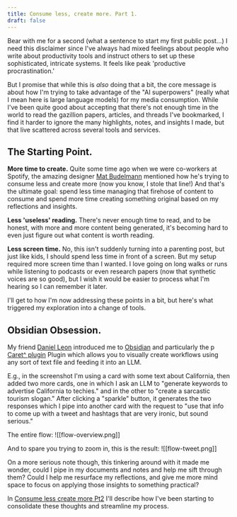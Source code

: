```yaml
---
title: Consume less, create more. Part 1.
draft: false
---
```

Bear with me for a second (what a sentence to start my first public post...) I need this disclaimer since I've always had mixed feelings about people who write about productivity tools and instruct others to set up these sophisticated, intricate systems. It feels like peak 'productive procrastination.' 

But I promise that while this is *also* doing that a bit, the core message is about how I'm trying to take advantage of the "AI superpowers" (really what I mean here is large language models) for my media consumption. While I've been quite good about accepting that there's not enough time in the world to read the gazillion papers, articles, and threads I've bookmarked, I find it harder to ignore the many highlights, notes, and insights I made, but that live scattered across several tools and services. 

## The Starting Point.
**More time to create.** Quite some time ago when we were co-workers at Spotify, the amazing designer [Mat Budelmann](https://substack.com/@practicingdesign) mentioned how he's trying to consume less and create more (now you know, I stole that line!) And that's the ultimate goal: spend less time managing that firehose of content to consume and spend more time creating something original based on my reflections and insights. 

**Less 'useless' reading.** There's never enough time to read, and to be honest, with more and more content being generated, it's becoming hard to even just figure out what content is worth reading.

**Less screen time.** No, this isn't suddenly turning into a parenting post, but just like kids, I should spend less time in front of a screen. But my setup required more screen time than I wanted. I love going on long walks or runs while listening to podcasts or even research papers (now that synthetic voices are so good), but I wish it would be easier to process what I'm hearing so I can remember it later.

I'll get to how I'm now addressing these points in a bit, but here's what triggered my exploration into a change of tools.

## Obsidian Obsession.
My friend [Daniel Leon](https://www.linkedin.com/in/danielandresleon) introduced me to [Obsidian](https://obsidian.md/) and particularly the p [Caret^ plugin](https://caretplugin.ai/) Plugin which allows you to visually create workflows using any sort of text file and feeding it into an LLM. 

E.g., in the screenshot I'm using a card with some text about California, then added two more cards, one in which I ask an LLM to "generate keywords to advertise California to techies." and in the other to "create a sarcastic tourism slogan." After clicking a "sparkle" button, it generates the two responses which I pipe into another card with the request to "use that info to come up with a tweet and hashtags that are very ironic, but sound serious."

The entire flow:
![[flow-overview.png]]

And to spare you trying to zoom in, this is the result: 
![[flow-tweet.png]]

On a more serious note though, this tinkering around with it made me wonder, could I pipe in my documents and notes and help me sift through them? Could I help me resurface my reflections, and give me more mind space to focus on applying those insights to something practical?

In [Consume less create more Pt2](Consume%20less%20create%20more%20Pt2.md) I'll describe how I've been starting to consolidate these thoughts and streamline my process.



